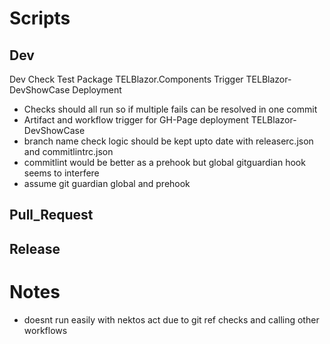 # Scripts

## Dev
Dev Check Test Package TELBlazor.Components Trigger TELBlazor-DevShowCase Deployment

- Checks should all run so if multiple fails can be resolved in one commit
- Artifact and workflow trigger for GH-Page deployment TELBlazor-DevShowCase
- branch name check logic should be kept upto date with releaserc.json and commitlintrc.json
- commitlint would be better as a prehook but global gitguardian hook seems to interfere
- assume git guardian global and prehook

## Pull_Request


## Release

# Notes
- doesnt run easily with nektos act due to git ref checks and calling other workflows